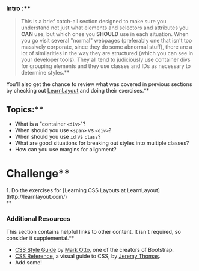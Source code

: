 ### Intro :**



>This is a brief catch-all section designed to make sure you understand not just what elements and selectors and attributes you **CAN** use, but which ones you **SHOULD** use in each situation.  When you go visit several "normal" webpages (preferably one that isn't too massively corporate, since they do some abnormal stuff), there are a lot of similarities in the way they are structured (which you can see in your developer tools).  They all tend to judiciously use container divs for grouping elements and they use classes and IDs as necessary to determine styles.**


You'll also get the chance to review what was covered in previous sections by checking out [LearnLayout](http://www.learnlayout.com) and doing their exercises.**


## Topics:**


* What is a "container `<div>`"?
* When should you use `<span>` vs `<div>`?
* When should you use `id` vs `class`?
* What are good situations for breaking out styles into multiple classes?
* How can you use margins for alignment?
# Challenge**


<div class="lesson-content__panel" markdown="1">
1. Do the exercises for [Learning CSS Layouts at LearnLayout](http://learnlayout.com/)
</div>**


### Additional Resources
This section contains helpful links to other content. It isn't required, so consider it supplemental.**


* [CSS Style Guide](http://codeguide.co/#css) by [Mark Otto](https://github.com/mdo), one of the creators of Bootstrap.
* [CSS Reference](http://cssreference.io/), a visual guide to CSS, by [Jeremy Thomas](https://github.com/jgthms).
* Add some!

